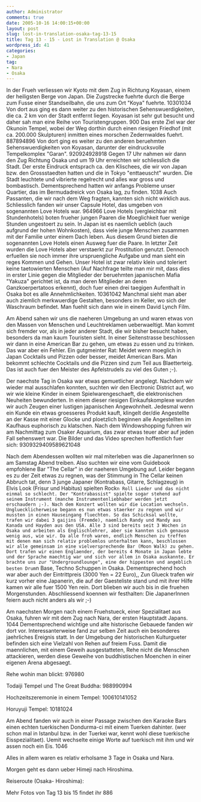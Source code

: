 ```yaml
---
author: Administrator
comments: true
date: 2005-10-16 14:00:15+00:00
layout: post
slug: lost-in-translation-osaka-tag-13-15
title: Tag 13 - 15 - Lost in Translation @ Osaka
wordpress_id: 41
categories:
- Japan
tag:
- Nara
- Osaka
---
```


In der Frueh verliessen wir Kyoto mit dem Zug in Richtung Koyasan, einem der heiligsten Berge von Japan. Die Zugstrecke fuehrte durch die Berge zum Fusse einer Standseilbahn, die uns zum Ort "Koya" fuehrte. 
10301034
Von dort aus ging es dann weiter zu den historischen Sehenswuerdigkeiten, die ca. 2 km von der Stadt entfernt liegen.  Koyasan ist sehr gut besucht und daher sah man eine Reihe von Touristengruppen. 
900
Das erste Ziel war der Okunoin Tempel, wobei der Weg dorthin durch einen riesigen Friedhof (mit ca. 200.000 Skulpturen) inmitten eines morschen Zedernwaldes fuehrt. 
887894896
Von dort ging es weiter zu den anderen beruehmten Sehenswuerdigkeiten von Koyasan, darunter der eindrucksvolle Tempelkomplex "Garan".
920924928918
Gegen 17 Uhr nahmen wir dann den Zug Richtung Osaka und um 19 Uhr erreichten wir schliesslich die Stadt. Der erste Eindruck entsprach ca. den Klischees, die wir von Japan bzw. den Grossstaedten hatten und die in Tokyo "enttaeuscht" wurden. Die Stadt leuchtete und vibrierte regelrecht und alles war gross und bombastisch. Dementsprechend hatten wir anfangs Probleme unser Quartier, das im Bermudadreick von Osaka lag, zu finden. 
1038
Auch Passanten, die wir nach dem Weg fragten, kannten sich nicht wirklich aus. Schliesslich fanden wir unser Capsule Hotel, das umgeben von sogenannten Love Hotels war. 
964966
Love Hotels (vergleichbar mit Stundenhotels) boten frueher jungen Paaren die Moeglichkeit fuer wenige Stunden ungestoert zu sein. In Japan ist es naemlich ueblich (auch aufgrund der hohen Wohnkosten), dass viele junge Menschen zusammen mit der Familie unter einem Dach leben. Aus diesem Grund bieten die sogenannten Love Hotels einen Ausweg fuer die Paare. In letzter Zeit wurden die Love Hotels aber verstaerkt zur Prostitution genutzt. Dennoch erfuellen sie noch immer ihre urspruengliche Aufgabe und man sieht ein reges Kommen und Gehen. Unser Hotel ist zwar relativ klein und toleriert keine taetowierten Menschen (Auf Nachfrage teilte man mir mit, dass dies in erster Linie gegen die Mitglieder der beruehmten japanischen Mafia "Yakuza" gerichtet ist, da man deren Mitglieder an deren Ganzkoerpertatoos erkennt), doch fuer einen drei taegigen Aufenthalt in Osaka bot es alle Annehmlichkeiten.
10361042
Manchmal sieht man aber auch ziemlich merkwuerdige Gestalten, besonders im Keller, wo sich der Waschraum befindet. Man fuehlt sich dann wie in einem David Lynch Film.

Am Abend  sahen wir uns die naeheren Umgebung an und waren etwas von den Massen von Menschen und Leuchtreklamen ueberwaeltigt. Man kommt sich fremder vor, als in jeder anderer Stadt, die wir bisher besucht haben, besonders da man kaum Touristen sieht. In einer Seitenstrasse beschlossen wir dann in eine American Bar zu gehen, um etwas zu essen und zu trinken. Das war aber ein Fehler. Ein gutgmeinter Rat: Meidet wenn moeglich in Japan Cocktails und Pizzen oder besser, meidet American Bars.  Man bekommt schlechte Cocktails und die Pizzen sind zum Teil aus Blaetterteig. Das ist auch fuer den Meister des Apfelstrudels zu viel des Guten ;-).

Der naechste Tag in Osaka war etwas gemuetlicher angelegt. Nachdem wir wieder mal ausschlafen konnten, suchten wir den Electronic District auf, wo wir wie kleine Kinder in einem Spielwarengeschaeft, die elektronischen Neuheiten bewunderten. In einem dieser riesigen Einkaufskomplexe wurden wir auch Zeugen einer lustigen japanischen Angewohnheit. Jedesmal wenn ein Kunde ein etwas groesseres Produkt kauft, klingelt der/die Angestellte an der Kasse mit einer Glocke und ploetzlich beginnen alle Angestellten im Kaufhaus euphorisch zu klatschen. 
Nach dem Windowshopping fuhren wir am Nachmittag zum Osaker Aquarium, das zwar etwas teuer aber auf jeden Fall sehenswert war.
Die Bilder und das Video sprechen hoffentlich fuer sich:
9309329409589621048


Nach dem Abendessen wollten wir mal miterleben was die JapanerInnen so am Samstag Abend treiben. Also suchten wir eine vom Guidebook empfohlene Bar "The Cellar" in der naeheren Umgebung auf. Leider begann es zu der Zeit etwas zu regnen, was der Stimmung in The Cellar  keinen Abbruch tat, denn 3 junge Japaner (Kontrabass, Gitarre,  Schlagzeug) in Elvis Look (Frisur und Habitus) spielten Rock`n Roll Lieder und das nicht einmal so schlecht. Der "Kontrabassist" spielte sogar stehend auf seinem Instrument (manche Instrumentenliebhaber werden jetzt erschaudern ;-). Nach dem Konzert wollten wir die Location wechseln. Ungluecklicherweise begann es nun etwas staerker zu regnen und wir mussten in einen Hauseingang fluechten. So das Schicksal wollte, trafen wir dabei 3 gaijins (Fremde), naemlich Randy und Mandy aus Kanada und Hayden aus den USA. Alle 3 sind bereits seit 3 Wochen in Osaka und arbeiten als Englischlehrer, aber sie kannten sich genauso wenig aus, wie wir. Da alle froh waren, endlich Menschen zu treffen mit denen man sich relativ problemlos unterhalten kann, beschlossen wir alle gemeinsam in eine vielversprechende Bar (Moon Walk) zu gehen. Dort trafen wir einen Englaender, der bereits 4 Monate in Japan lebte und der Sprache maechtig war und sich vor allem in Osaka auskannte. Er brachte uns zur "Undergroundlounge", eine der hippesten und angeblich besten Drum`n Base, Techno Schuppen in Osaka. Dementsprechend hoch war aber auch der Eintrittpreis (3000 Yen = 22 Euro),\, Zun Glueck trafen wir kurz vorher eine Japanerin, die auf der Gaesteliste stand und mit ihrer Hilfe kamen wir alle fuer 1500 Yen rein. Dort blieben wir auch bis in die fruehen Morgenstunden. Abschliessend koennen wir festhalten:  Die JapanerInnen feiern auch nicht anders als wir ;-)

Am naechsten Morgen nach einem Fruehstueck, einer Spezialitaet aus Osaka, fuhren wir mit dem Zug nach Nara, der ersten Hauptstadt Japans. 
1044
Dementsprechend wichtige und alte historische Gebauede fanden wir dort vor. Interessanterweise fand zur selben Zeit auch ein besonderes jaehrliches Ereignis statt. In der Umgebung der historischen Kulturgueter befinden sich eine Vielzahl von Rehen auf freiem Fuss. Damit die maennlichen, mit einem Geweih ausgestatteten, Rehe nicht die Menschen attackieren, werden diese Geweihe von buddhistischen Moenchen in einer eigenen Arena abgesaegt. 

Rehe wohin man blickt:
976980

Todaiji Tempel und The Great Buddha:
988990994

Hochzeitszeremonie in einem Tempel:
100610141052


Horuyuji Tempel:
10181024


Am Abend fanden wir auch in einer Passage zwischen den Karaoke Bars einen echten tuerkischen Dondurma-ci mit einem Tuerken dahinter. (wer schon mal in Istanbul bzw. in der Tuerkei war, kennt wohl diese tuerkische Eisspezialitaet). Uemit wechselte einige Worte auf tuerkisch mit ihm und wir assen noch ein Eis. 
1046

Alles in allem waren es relativ erholsame 3 Tage in Osaka und Nara.

Morgen geht es dann ueber Himeji nach Hiroshima.

Reiseroute (Osaka- Hiroshima):

<div class="map" url="Japan/Osaka-Fukuoka.kml"></div>



Mehr Fotos von Tag 13 bis 15 findet ihr 886
